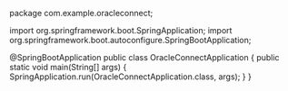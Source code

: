 package com.example.oracleconnect;

import org.springframework.boot.SpringApplication;
import org.springframework.boot.autoconfigure.SpringBootApplication;

@SpringBootApplication
public class OracleConnectApplication {
    public static void main(String[] args) {
        SpringApplication.run(OracleConnectApplication.class, args);
    }
}